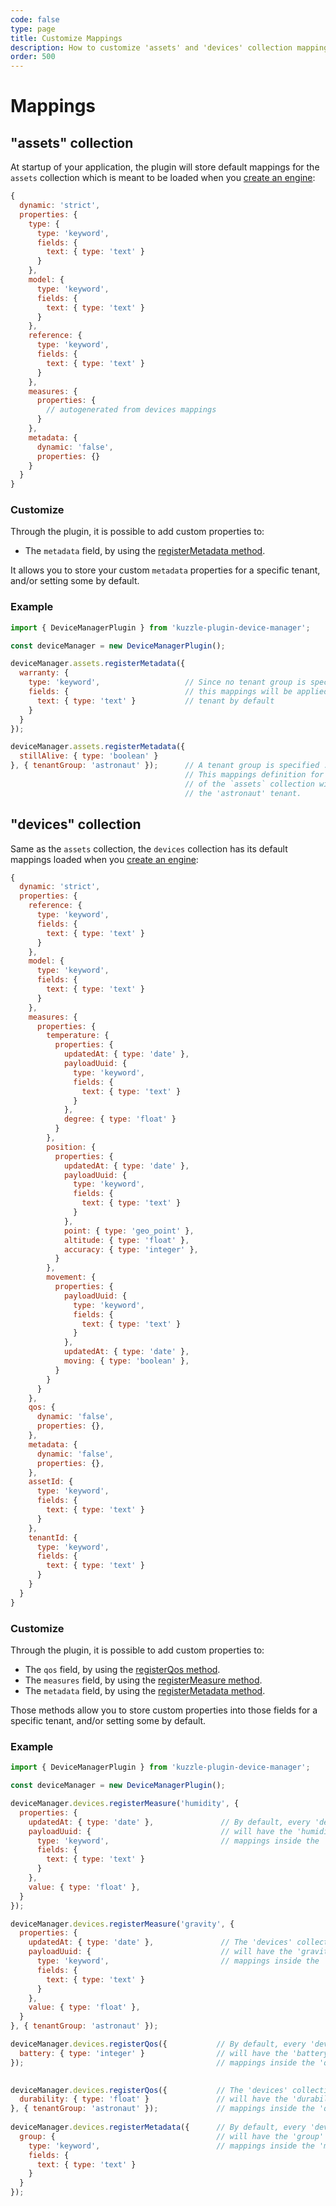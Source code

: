 ```yaml
---
code: false
type: page
title: Customize Mappings
description: How to customize 'assets' and 'devices' collection mappings
order: 500
---
```


# Mappings

## "assets" collection

At startup of your application, the plugin will store default mappings for the `assets` collection which is meant to be loaded when you [create an engine](/kuzzle-iot-platform/device-manager/1/controllers/engine/create):

```js
{
  dynamic: 'strict',
  properties: {
    type: {
      type: 'keyword',
      fields: {
        text: { type: 'text' }
      }
    },
    model: {
      type: 'keyword',
      fields: {
        text: { type: 'text' }
      }
    },
    reference: {
      type: 'keyword',
      fields: {
        text: { type: 'text' }
      }
    },
    measures: {
      properties: {
        // autogenerated from devices mappings
      }
    },
    metadata: {
      dynamic: 'false',
      properties: {}
    }
  }
}
```

### Customize

Through the plugin, it is possible to add custom properties to:

- The `metadata` field, by using the [registerMetadata method](/kuzzle-iot-platform/device-manager/1/classes/assets-custom-properties/register-metadata).

It allows you to store your custom `metadata` properties for a specific tenant, and/or setting some by default.

### Example

```js
import { DeviceManagerPlugin } from 'kuzzle-plugin-device-manager';

const deviceManager = new DeviceManagerPlugin();

deviceManager.assets.registerMetadata({
  warranty: {
    type: 'keyword',                   // Since no tenant group is specified,
    fields: {                          // this mappings will be applied to every
      text: { type: 'text' }           // tenant by default
    }
  }
});

deviceManager.assets.registerMetadata({
  stillAlive: { type: 'boolean' }
}, { tenantGroup: 'astronaut' });      // A tenant group is specified : 'astronaut'.
                                       // This mappings definition for the `metadata` field
                                       // of the `assets` collection will only be applied for
                                       // the 'astronaut' tenant.
```                                    

## "devices" collection

Same as the `assets` collection, the `devices` collection has its default mappings loaded when you [create an engine](/kuzzle-iot-platform/device-manager/1/controllers/engine/create):

```js
{
  dynamic: 'strict',
  properties: {
    reference: {
      type: 'keyword',
      fields: {
        text: { type: 'text' }
      }
    },
    model: {
      type: 'keyword',
      fields: {
        text: { type: 'text' }
      }
    },
    measures: {
      properties: {
        temperature: {
          properties: {
            updatedAt: { type: 'date' },
            payloadUuid: {
              type: 'keyword',
              fields: {
                text: { type: 'text' }
              }
            },
            degree: { type: 'float' }
          }
        },
        position: {
          properties: {
            updatedAt: { type: 'date' },
            payloadUuid: {
              type: 'keyword',
              fields: {
                text: { type: 'text' }
              }
            },
            point: { type: 'geo_point' },
            altitude: { type: 'float' },
            accuracy: { type: 'integer' },
          }
        },
        movement: {
          properties: {
            payloadUuid: {
              type: 'keyword',
              fields: {
                text: { type: 'text' }
              }
            },
            updatedAt: { type: 'date' },
            moving: { type: 'boolean' },
          }
        }
      }
    },
    qos: {
      dynamic: 'false',
      properties: {},
    },
    metadata: {
      dynamic: 'false',
      properties: {},
    },
    assetId: {
      type: 'keyword',
      fields: {
        text: { type: 'text' }
      }
    },
    tenantId: {
      type: 'keyword',
      fields: {
        text: { type: 'text' }
      }
    }
  }
}
```

### Customize

Through the plugin, it is possible to add custom properties to:

- The `qos` field, by using the [registerQos method](/kuzzle-iot-platform/device-manager/1/classes/devices-custom-properties/register-qos).
- The `measures` field, by using the [registerMeasure method](/kuzzle-iot-platform/device-manager/1/classes/devices-custom-properties/register-measure).
- The `metadata` field, by using the [registerMetadata method](/kuzzle-iot-platform/device-manager/1/classes/devices-custom-properties/register-metadata).

Those methods allow you to store custom properties into those fields for a specific tenant, and/or setting some by default.

### Example

```js
import { DeviceManagerPlugin } from 'kuzzle-plugin-device-manager';

const deviceManager = new DeviceManagerPlugin();

deviceManager.devices.registerMeasure('humidity', {
  properties: {
    updatedAt: { type: 'date' },               // By default, every 'devices' tenant collection
    payloadUuid: {                             // will have the 'humidity' property with the provided
      type: 'keyword',                         // mappings inside the 'measures' field.
      fields: {
        text: { type: 'text' }
      }
    },
    value: { type: 'float' },
  }
});

deviceManager.devices.registerMeasure('gravity', {
  properties: {
    updatedAt: { type: 'date' },               // The 'devices' collection of the 'astronaut' tenant
    payloadUuid: {                             // will have the 'gravity' property with the provided
      type: 'keyword',                         // mappings inside the 'measures' field.
      fields: {
        text: { type: 'text' }
      }
    },
    value: { type: 'float' },
  }
}, { tenantGroup: 'astronaut' });

deviceManager.devices.registerQos({           // By default, every 'devices' tenant collection
  battery: { type: 'integer' }                // will have the 'battery' property with the provided  
});                                           // mappings inside the 'qod' field.
                                              

deviceManager.devices.registerQos({           // The 'devices' collection of the 'astronaut' tenant
  durability: { type: 'float' }               // will have the 'durability' property with the provided
}, { tenantGroup: 'astronaut' });             // mappings inside the 'qos' field.
                                              
deviceManager.devices.registerMetadata({      // By default, every 'devices' tenant collection
  group: {                                    // will have the 'group' property with the provided
    type: 'keyword',                          // mappings inside the 'metadata' field. 
    fields: {                                  
      text: { type: 'text' }
    }
  }
});
```
